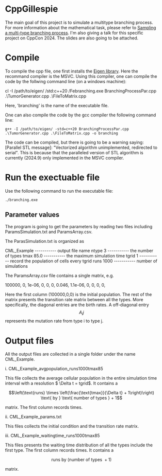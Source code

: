 # CppGillespie
The main goal of this project is to simulate a multitype branching process. For more information about the mathematical task, please refer to [Sampling a multi-type branching process](GillespieAlg.md). I'm also giving a talk for this specific project on CppCon 2024. The slides are also going to be attached.

# Compile
To compile the cpp file, one first installs the [Eigen library](https://eigen.tuxfamily.org/index.php?title=Main_Page). Here the recommand compiler is the MSVC. Using this compiler, one can compile the code by the follwing command line (on a windows machine):

cl -I /path/to/eigen/ /std:c++20 /Febranching.exe BranchingProcessPar.cpp .\TumorGenerator.cpp .\FileToMatrix.cpp

Here, 'branching' is the name of the executable file. 

One can also compile the code by the gcc compiler the following command line:

    g++ -I /path/to/eigen/ -std=c++20 BranchingProcessPar.cpp .\TumorGenerator.cpp .\FileToMatrix.cpp -o branching 

The code can be compiled, but there is going to be a warning saying: [Parallel STL message]: "Vectorized algorithm unimplemented, redirected to serial". This is because that the paralleled version of STL algorithm is currently (2024.9) only implemented in the MSVC compiler.

# Run the exectuable file

Use the following command to run the executable file:

    ./branching.exe

## Parameter values

The program is going to get the parameters by reading two files including ParamsSimulation.txt and ParamsArray.csv.

The ParasSimulation.txt is organized as

CML_Example ----------- output file name
ntype 3     ----------- the number of types
tmax 85.0   ----------- the maximum simulation time
tgrid 1     ----------- record the population of cells every tgrid
runs 1000   ----------- number of simulations

The ParamsArray.csv file contains a single matrix, e.g.

100000, 0, 1e-06, 0,
0, 0, 0.046, 1.1e-06,
0, 0, 0, 0,

Here the first column (100000,0,0) is the initial population. The rest of the matrix presents the transition rate matrix between all the types. More specifically, the diagonal entries are the birth rates. A off-diagonal entry $$A_ij$$ represents the mutation rate from type i to type j. 

# Output files

All the output files are collected in a single folder under the name CML_Example.

i. CML_Example_avgpopulation_runs1000tmax85

This file collects the average cellular population in the entire simulation time interval with a resolution $ \Delta t = tgrid$. It contains a 

$$\left(\text{runs} \times \left(\frac{\text{tmax}}{\Delta t} + 1\right)\right) \text{ by } \text{ number of types } + 1$$

matrix. The first column records times.

ii. CML_Example_params.txt

This files collects the initial condition and the transition rate matrix.

iii. CML_Example_waitingtime_runs1000tmax85

This files presents the waiting time distribution of all the types include the first type. The first column records times. It contains a

$$\text{runs} \text{ by } (\text{number of types } + 1)$$

matrix.
   

